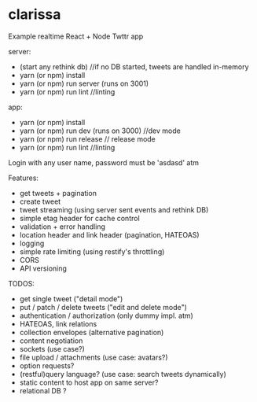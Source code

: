# clarissa
Example realtime React + Node Twttr app

server:
* (start any rethink db) //if no DB started, tweets are handled in-memory
* yarn (or npm) install
* yarn (or npm) run server (runs on 3001)
* yarn (or npm) run lint //linting


app:
* yarn (or npm) install
* yarn (or npm) run dev (runs on 3000) //dev mode
* yarn (or npm) run release // release mode
* yarn (or npm) run lint //linting

 Login with any user name, password must be 'asdasd' atm
 
 Features:
 * get tweets + pagination
 * create tweet
 * tweet streaming (using server sent events and rethink DB)
 * simple etag header for cache control
 * validation + error handling
 * location header and link header (pagination, HATEOAS)
 * logging
 * simple rate limiting (using restify's throttling)
 * CORS
 * API versioning
 
 TODOS:
 * get single tweet ("detail mode")
 * put / patch / delete tweets ("edit and delete mode")
 * authentication / authorization (only dummy impl. atm)
 * HATEOAS, link relations
 * collection envelopes (alternative pagination)
 * content negotiation
 * sockets (use case?)
 * file upload / attachments (use case: avatars?)
 * option requests?
 * (restful)query language? (use case: search tweets dynamically)
 * static content to host app on same server?
 * relational DB ?
